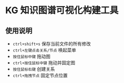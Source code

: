 # KG 知识图谱可视化构建工具

## 使用说明
- `ctrl+shift+s` 保存当前文件的所有修改
- `ctrl+左键点击关系/节点` 唤起菜单
- `按住鼠标中键` 拖动图
- `ctrl+按住鼠标中键` 拖动并固定图
- `按住鼠标右键` 创建关系
- `ctrl+拖拽节点` 固定节点位置